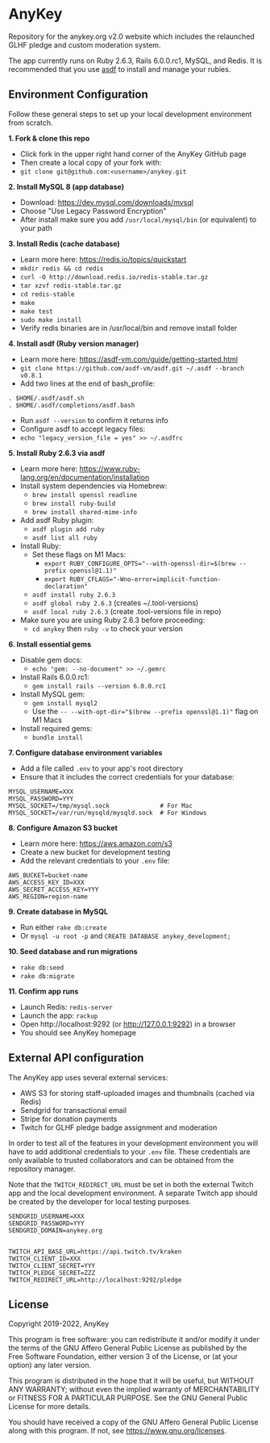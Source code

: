 AnyKey
======
Repository for the anykey.org v2.0 website which includes the relaunched GLHF pledge and custom moderation system.

The app currently runs on Ruby 2.6.3, Rails 6.0.0.rc1, MySQL, and Redis. It is recommended that you use [asdf](https://asdf-vm.com) to install and manage your rubies.

Environment Configuration
-------------------------
Follow these general steps to set up your local development environment from scratch.

**1. Fork & clone this repo**
* Click fork in the upper right hand corner of the AnyKey GitHub page
* Then create a local copy of your fork with:
* `git clone git@github.com:<username>/anykey.git`

**2. Install MySQL 8 (app database)**
* Download: https://dev.mysql.com/downloads/mysql
* Choose "Use Legacy Password Encryption"
* After install make sure you add `/usr/local/mysql/bin` (or equivalent) to your path

**3. Install Redis (cache database)**
* Learn more here: https://redis.io/topics/quickstart
* `mkdir redis && cd redis`
* `curl -O http://download.redis.io/redis-stable.tar.gz`
* `tar xzvf redis-stable.tar.gz`
* `cd redis-stable`
* `make`
* `make test`
* `sudo make install`
* Verify redis binaries are in /usr/local/bin and remove install folder

**4. Install asdf (Ruby version manager)**
* Learn more here: https://asdf-vm.com/guide/getting-started.html
* `git clone https://github.com/asdf-vm/asdf.git ~/.asdf --branch v0.8.1`
* Add two lines at the end of bash_profile:
```shell
. $HOME/.asdf/asdf.sh
. $HOME/.asdf/completions/asdf.bash
```
* Run `asdf --version` to confirm it returns info
* Configure asdf to accept legacy files:
* `echo "legacy_version_file = yes" >> ~/.asdfrc`

**5. Install Ruby 2.6.3 via asdf**
* Learn more here: https://www.ruby-lang.org/en/documentation/installation
* Install system dependencies via Homebrew:
  * `brew install openssl readline`
  * `brew install ruby-build`
  * `brew install shared-mime-info`
* Add asdf Ruby plugin:
  * `asdf plugin add ruby`
  * `asdf list all ruby`
* Install Ruby:
  * Set these flags on M1 Macs:
    * `export RUBY_CONFIGURE_OPTS="--with-openssl-dir=$(brew --prefix openssl@1.1)"`
    * `export RUBY_CFLAGS="-Wno-error=implicit-function-declaration"`
  * `asdf install ruby 2.6.3`
  * `asdf global ruby 2.6.3` (creates ~/.tool-versions)
  * `asdf local ruby 2.6.3` (create .tool-versions file in repo)
* Make sure you are using Ruby 2.6.3 before proceeding:
  * `cd anykey` then `ruby -v` to check your version

**6. Install essential gems**
* Disable gem docs:
  * `echo "gem: --no-document" >> ~/.gemrc`
* Install Rails 6.0.0.rc1:
  * `gem install rails --version 6.0.0.rc1`
* Install MySQL gem:
  * `gem install mysql2`
  * Use the `-- --with-opt-dir="$(brew --prefix openssl@1.1)"` flag on M1 Macs
* Install required gems:
  * `bundle install`

**7. Configure database environment variables**
* Add a file called `.env` to your app's root directory
* Ensure that it includes the correct credentials for your database:

```shell
MYSQL_USERNAME=XXX
MYSQL_PASSWORD=YYY
MYSQL_SOCKET=/tmp/mysql.sock              # For Mac
MYSQL_SOCKET=/var/run/mysqld/mysqld.sock  # For Windows
```

**8. Configure Amazon S3 bucket**
* Learn more here: https://aws.amazon.com/s3
* Create a new bucket for development testing
* Add the relevant credentials to your `.env` file:

```shell
AWS_BUCKET=bucket-name
AWS_ACCESS_KEY_ID=XXX
AWS_SECRET_ACCESS_KEY=YYY
AWS_REGION=region-name
```

**9. Create database in MySQL**
* Run either `rake db:create`
* Or `mysql -u root -p` and `CREATE DATABASE anykey_development;`

**10. Seed database and run migrations**
* `rake db:seed`
* `rake db:migrate`

**11. Confirm app runs**
* Launch Redis: `redis-server`
* Launch the app: `rackup`
* Open http://localhost:9292 (or http://127.0.0.1:9292) in a browser
* You should see AnyKey homepage


External API configuration
--------------------------
The AnyKey app uses several external services:
* AWS S3 for storing staff-uploaded images and thumbnails (cached via Redis)
* Sendgrid for transactional email
* Stripe for donation payments
* Twitch for GLHF pledge badge assignment and moderation

In order to test all of the features in your development environment you will have to add additional credentials to your `.env` file. These credentials are only available to trusted collaborators and can be obtained from the repository manager.

Note that the `TWITCH_REDIRECT_URL` must be set in both the external Twitch app and the local development environment. A separate Twitch app should be created by the developer for local testing purposes.

```shell
SENDGRID_USERNAME=XXX
SENDGRID_PASSWORD=YYY
SENDGRID_DOMAIN=anykey.org


TWITCH_API_BASE_URL=https://api.twitch.tv/kraken
TWITCH_CLIENT_ID=XXX
TWITCH_CLIENT_SECRET=YYY
TWITCH_PLEDGE_SECRET=ZZZ
TWITCH_REDIRECT_URL=http://localhost:9292/pledge
```

License
-------
Copyright 2019-2022, AnyKey

This program is free software: you can redistribute it and/or modify it under the terms of the GNU Affero General Public License as published by the Free Software Foundation, either version 3 of the License, or (at your option) any later version.

This program is distributed in the hope that it will be useful, but WITHOUT ANY WARRANTY; without even the implied warranty of MERCHANTABILITY or FITNESS FOR A PARTICULAR PURPOSE. See the GNU General Public License for more details.

You should have received a copy of the GNU Affero General Public License along with this program. If not, see https://www.gnu.org/licenses.
